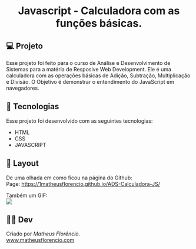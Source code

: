 <h1 align="center">Javascript - Calculadora com as funções básicas.</h1>

## 💻 Projeto

Esse projeto foi feito para o curso de Análise e Desenvolvimento de Sistemas para a matéria de Resposive Web Development.
Ele é uma calculadora com as operações básicas de Adição, Subtração, Multiplicação e Divisão.
O Objetivo é demonstrar o entendimento do JavaScript em navegadores. 

## 🚀 Tecnologias

Esse projeto foi desenvolvido com as seguintes tecnologias:

- HTML
- CSS
- JAVASCRIPT

## 🔖 Layout

De uma olhada em como ficou na página do Github: <br>
Page: https://1matheusflorencio.github.io/ADS-Calculadora-JS/

Também um GIF: <br>
<img src="https://raw.githubusercontent.com/1matheusflorencio/ADS-Front-End-Calculadora/main/README%20arquivos/README-calculadora-javascript-matheus.gif">

## 🙋‍♂️ Dev 

Criado por <em>Matheus Florêncio.</em> <br>
www.matheusflorencio.com
